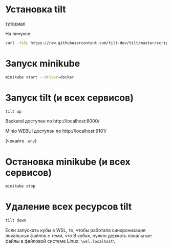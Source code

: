 # Установка tilt

[туториал](https://docs.tilt.dev/install.html)

На линуксе:
```bash
curl -fsSL https://raw.githubusercontent.com/tilt-dev/tilt/master/scripts/install.sh | bash
```

# Запуск minikube

```bash
minikube start --driver=docker
```

# Запуск tilt (и всех сервисов)

```bash
tilt up
```

Backend доступен по http://localhost:8000/

Minio WEBUI доступен по http://localhost:9101/

(чекайте `.env`)

# Остановка minikube (и всех сервисов)

```bash
minikube stop
```

# Удаление всех ресурсов tilt

```bash
tilt down
```

Если запускать кубы в WSL, то, чтобы работала синхронизация локальных файлов с теми, что В кубах, нужно держать локальные файлы в файловой системе Linux: `\wsl.localhost\`